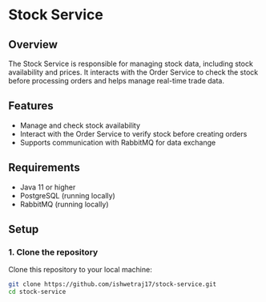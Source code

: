 # Stock Service

## Overview
The Stock Service is responsible for managing stock data, including stock availability and prices. It interacts with the Order Service to check the stock before processing orders and helps manage real-time trade data.

## Features
- Manage and check stock availability
- Interact with the Order Service to verify stock before creating orders
- Supports communication with RabbitMQ for data exchange

## Requirements
- Java 11 or higher
- PostgreSQL (running locally)
- RabbitMQ (running locally)

## Setup

### 1. Clone the repository
Clone this repository to your local machine:
```bash
git clone https://github.com/ishwetraj17/stock-service.git
cd stock-service
